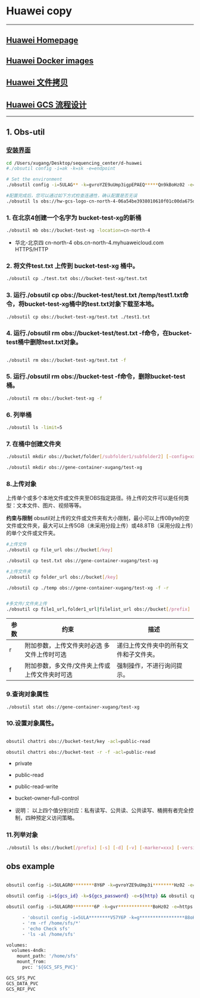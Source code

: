 # Huawei copy

-----------------------------

## [Huawei Homepage](20200118_huawei.md)

## [Huawei Docker images](20200118_huawei_dockerimage.md)

## [Huawei 文件拷贝](20200118_huawei_copy.md)

## [Huawei GCS 流程设计](20200118_huawei_gcspipeline.md)

-----------------------------

## 1. Obs-util

### [安装界面](https://support.huaweicloud.com/utiltg-obs/obs_11_0003.html)

```sh
cd /Users/xugang/Desktop/sequencing_center/d-huawei
#./obsutil config -i=ak -k=sk -e=endpoint

# Set the environment 
./obsutil config -i=5ULAG** -k=gvroYZE9uUmp3igpEPAEQ*****Qn9kBoHz02 -e=https://obs.cn-north-4.myhuaweicloud.com

#配置完成后，您可以通过如下方式检查连通性，确认配置是否无误
./obsutil ls obs://hw-gcs-logo-cn-north-4-06a54be3938010610f01c00da675d700/

```


### 1. 在北京4创建一个名字为 bucket-test-xg的新桶

```sh
./obsutil mb obs://bucket-test-xg -location=cn-north-4
```

* 华北-北京四	cn-north-4	obs.cn-north-4.myhuaweicloud.com	HTTPS/HTTP

### 2. 将文件test.txt 上传到 bucket-test-xg 桶中。

```sh
./obsutil cp ./test.txt obs://bucket-test-xg/test.txt
```

### 3. 运行./obsutil cp obs://bucket-test/test.txt /temp/test1.txt命令，将bucket-test-xg桶中的test.txt对象下载至本地。

```sh
./obsutil cp obs://bucket-test-xg/test.txt ./test1.txt

```

### 4. 运行./obsutil rm obs://bucket-test/test.txt -f命令，在bucket-test桶中删除test.txt对象。

```sh

./obsutil rm obs://bucket-test-xg/test.txt -f

```

### 5. 运行./obsutil rm obs://bucket-test -f命令，删除bucket-test桶。

```sh
./obsutil rm obs://bucket-test-xg -f

```

### 6. 列举桶

```sh
./obsutil ls -limit=5
```

### 7. 在桶中创建文件夹

```sh
./obsutil mkdir obs://bucket/folder[/subfolder1/subfolder2] [-config=xxx]

./obsutil mkdir obs://gene-container-xugang/test-xg

```

### 8.上传对象

上传单个或多个本地文件或文件夹至OBS指定路径。待上传的文件可以是任何类型：文本文件、图片、视频等等。

**约束与限制**
obsutil对上传的文件或文件夹有大小限制，最小可以上传0Byte的空文件或文件夹，最大可以上传5GB（未采用分段上传）或48.8TB（采用分段上传）的单个文件或文件夹。

```sh
#上传文件
./obsutil cp file_url obs://bucket[/key] 

./obsutil cp test.txt obs://gene-container-xugang/test-xg

#上传文件夹
./obsutil cp folder_url obs://bucket[/key] 

./obsutil cp ./temp obs://gene-container-xugang/test-xg -f -r


#多文件/文件夹上传
./obsutil cp file1_url,folder1_url|filelist_url obs://bucket[/prefix] 
```

|参数|约束|描述|
|-|-|-|
|r|附加参数，上传文件夹时必选 多文件上传时可选|递归上传文件夹中的所有文件和子文件夹。|
|f|附加参数，多文件/文件夹上传或上传文件夹时可选|强制操作，不进行询问提示。|

### 9.查询对象属性

```sh
./obsutil stat obs://gene-container-xugang/test-xg
```

### 10.设置对象属性。

```sh

obsutil chattri obs://bucket-test/key -acl=public-read

obsutil chattri obs://bucket-test -r -f -acl=public-read

```

* private
* public-read
* public-read-write
* bucket-owner-full-control

* 说明： 以上四个值分别对应：私有读写、公共读、公共读写、桶拥有者完全控制，四种预定义访问策略。

### 11.列举对象

```sh
./obsutil ls obs://bucket[/prefix] [-s] [-d] [-v] [-marker=xxx] [-versionIdMarker=xxx] [-bf=xxx] [-limit=1] [-config=xxx]

```

## obs example
```sh

obsutil config -i=5ULAGR0********8Y6P -k=gvroYZE9uUmp3i********Hz02 -e=https://obs.cn-north-4.myhuaweicloud.com && obsutil ls && obsutil cp -r -f -u obs://gene-container-xugang/gcs/ /home/sfs && ls /home/sfs 

obsutil config -i=${gcs_id} -k=${gcs_password} -e=${http} && obsutil cp -r -f -u ${obs_data} /home/sfs && obsutil cp -r -f -u ${obs_reference} /home/sfs && ls /home/sfs

obsutil config -i=5ULAGR0********6P -k=gvr*************BoHz02 -e=https://obs.cn-north-4.myhuaweicloud.com && obsutil cp /home/sfs/ obs://gene-container-xugang/gcs/output -r -f && rm -rf /home/sfs && echo Check sfs && ls -alh /home/sfs 

      - 'obsutil config -i=5ULA********V57Y6P -k=g*****************88oHz02 -e=https://obs.cn-north-4.myhuaweicloud.com -e=https://obs.cn-north-4.myhuaweicloud.com && obsutil cp /home/sfs/ obs://gene-container-xugang/gcs/output -r'
      - 'rm -rf /home/sfs/*' 
      - 'echo Check sfs' 
      - 'ls -al /home/sfs'

volumes:
  volumes-4ndk:
    mount_path: '/home/sfs'
    mount_from:
      pvc: '${GCS_SFS_PVC}'

```
```sh
GCS_SFS_PVC
GCS_DATA_PVC
GCS_REF_PVC
```


